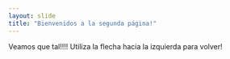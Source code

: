 ```yaml
---
layout: slide
title: "Bienvenidos a la segunda página!"
---
```

Veamos que tal!!!!
Utiliza la flecha hacia la izquierda para volver!
